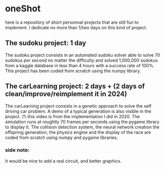 # oneShot
here is a repository of short personnal projects that are still fun to implement.
I dedicate no more than 1/two days on this kind of project.
## The sudoku project: 1 day
The sudoku project consists in an automated sudoku solver able to solve 70 sudokus per second no matter the difficulty
and solved 1,000,000 sudokus from a kaggle database in less than 4 hours with a success rate of 100%.
This project has been coded from scratch using the numpy library.
## The carLearning project: 2 days + (2 days of clean/improve/reimplement it in 2024)
The carLearning project consists in a genetic approach to solve the self driving car problem. A demo of a typical generation is also
visible in the project. /!\ this video is from the implementation I did in 2020.
The simulation runs at roughtly 70 frames per seconds using the pygame library to display it.
The collision detection system, the neural network creation the offspring generation, the physics engine and the display
of the race are coded from scratch using numpy and pygame libraries.
### side note:
It would be nice to add a real circuit, and better graphics.
